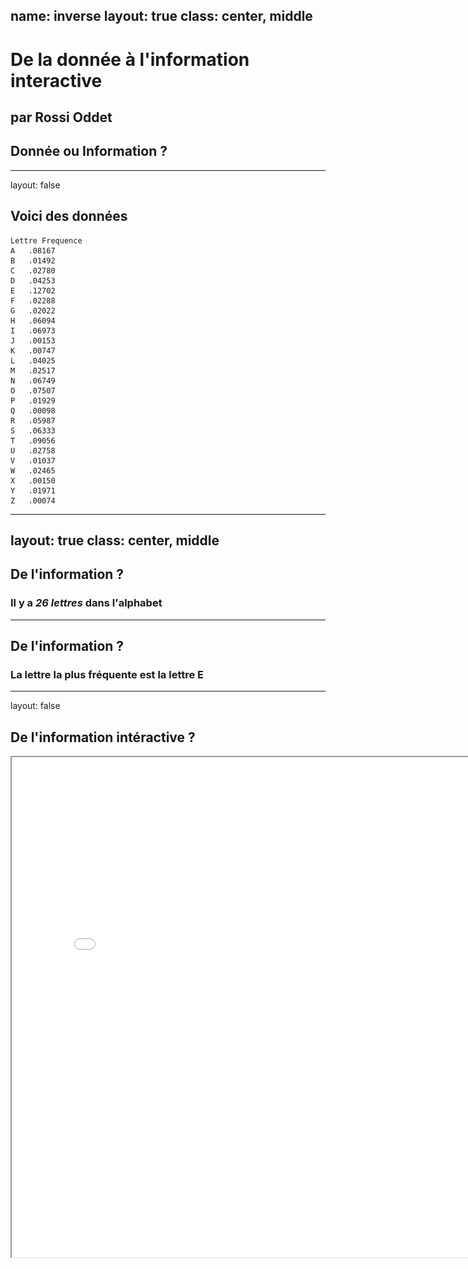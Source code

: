 name: inverse
layout: true
class: center, middle
---
# De la donnée à l'information interactive
par Rossi Oddet
---
## Donnée ou Information ?
---
layout: false
## Voici des données
```
Lettre Frequence
A	.08167
B	.01492
C	.02780
D	.04253
E	.12702
F	.02288
G	.02022
H	.06094
I	.06973
J	.00153
K	.00747
L	.04025
M	.02517
N	.06749
O	.07507
P	.01929
Q	.00098
R	.05987
S	.06333
T	.09056
U	.02758
V	.01037
W	.02465
X	.00150
Y	.01971
Z	.00074
```
---
layout: true
class: center, middle
---
## De l'information ?

### Il y a ***26 lettres*** dans l'alphabet
---
## De l'information ?

### La lettre la plus fréquente est la lettre **E**
---
layout: false
## De l'information intéractive ?

<iframe src="src/d3-tip/" width="800" height="800">
---
## Composition d'une visualisation

<iframe src="src/d3-tip-details/" width="800" height="800">
---
layout: true
class: center, middle
---
## J'ai des données, mais quel type de représentation choisir ?
### Voyons les graphes usuels en fonction de la nature des données
---
layout: false
## Données Temporelles discrètes - Barres
<iframe src="src/d3-bar-time/" width="800" height="500">

---
## Données Temporelles discrètes - Empillement de barres

<iframe src="src/d3-stacked" width="800" height="500">

---
## Données Temporelles discrètes - Nuage de points

<iframe src="src/d3-simple-scatterplot" width="800" height="500">

---
## Données Temporelles continues - Courbe

<iframe src="src/d3-multiseries-line" width="800" height="500">
---
## Données catégorisées - Camembert

<iframe src="src/d3-3d-donut" width="800" height="500">
---
## Données catégorisées - Anneau

<iframe src="src/d3-sequence-sunburst" width="800" height="500">
---
## Données catégorisées - Treemap
<iframe src="src/d3-treemap" width="800" height="500">
---
## Données catégorisées - Empillement continue
<iframe src="src/d3-stacked-area" width="800" height="500">
---
## Relations - Nuage des points
<iframe src="src/d3-scatterplot" width="800" height="500">
---
## Recherche de relations - Matrice de nuages de points

<iframe src="src/d3-scatterplot-matrix" width="800">
---
## 2+ dimensions ? - Bulles
<iframe src="src/d3-bubble-nations-v2" width="800">
---
## 2+ dimensions ? - Box plot
<iframe src="src/d3-boxplot" width="800">
---
## Différences - Cartes chaudes
Comparaison des différentes techniques de construction d'application mobile
<img src="images/cartes-chaudes.png" width="700">
---
## Différences - Etoile
<iframe src="src/d3-spider-radar" width="800">
---
## Données géographiques - Des bulles sur la carte

<iframe src="src/d3-map-symbol" width="800">
---
## Données géographiques - Intéraction

<iframe src="src/d3-map-airports" width="800">
---
## Données géographiques - Choroplèthe
<iframe src="src/d3-map-choropleth" width="800">
---
layout: true
class: center, middle
---
## Que fait-on de nos jours comme visualisation ?
---
## Pour cela, regardons les critère de recrutement d'un journaliste au NY Times
http://www.nytimes.com/newsgraphics/2015/07/21/upshot-graphics-job-post/
---
## Les intéractions ! Aller jusqu'à faire participer les utilisateurs
http://www.nytimes.com/interactive/2015/05/28/upshot/you-draw-it-how-family-income-affects-childrens-college-chances.html
---
## Etre créatif sur la forme
http://www.nytimes.com/interactive/2014/07/08/upshot/how-the-year-you-were-born-influences-your-politics.html
---
## Et pourquoi pas simplement jouer ?
http://d3tetris.herokuapp.com/
---
## Des journalistes apprennent Javascript sur le tas Chez Arte
http://info.arte.tv/fr/le-monde-vu-par-arte-reportage
---
## La visualisation avec D3
---
layout: false
## D3 ?

* D3 comme « **D**ata-**D**riven **D**ocuments »

* Conçu pour créer des visualisations des données complexes avec les standards du Web

* **Visualisation** des données != des camemberts ou des courbes
Diagramme interactif, tableaux de bords, rapports, ...

### Principe

* Utiliser les standards du Web (HTML 5, CSS, JavaScript) et éviter les technologies propriétaires (Java, Flash, SilverLight, ...)

* Permettre un niveau de personnalisation élevé
=> D3 est une librairie "bas niveau"
---
## D3 ?
<img src="images/d3-intro.png" width="800">
---
layout: true
class: center, middle
---
## C3js, une librairie basée sur D3
http://c3js.org/
---
## NVD3, une librairie basée sur D3
http://nvd3.org/
---
layout: false
## Travailler avec D3
<img src="images/d3-travailler.png" width="800">
---
layout: true
class: center, middle
---
## Des exemples de graphiques réalisés avec D3 ?
https://github.com/mbostock/d3/wiki/Gallery
---
## Et ML Week dans tous ça ?
---
layout: false
## ML Week Edition 2016
* Nous avons ajouté au programme 3 jours de formation sur de la visualisation de données

* Vous apprenez aussi bien les techniques que les usages du domaine

* Nous nous appuyons de la librairie [D3js](http://d3js.org/)

### Au programme
* Les enjeux de la visualisation de données
* Catégorisation des données
* Premiers pas avec D3
* SVG & D3
* Canvas & D3
* Transitions avec D3
* Manipuler vos données
* Gérer les événements
* Composants D3
* Représentation géospaciale
* Techniques avancées avec D3
---
## Crédits

http://bl.ocks.org/mbostock/3885705

http://bl.ocks.org/d3noob/8952219

http://bl.ocks.org/d3noob/38744a17f9c0141bcd04

http://bl.ocks.org/mbostock/3884955

http://bl.ocks.org/mbostock/4063582

http://bost.ocks.org/mike/nations/

http://bl.ocks.org/jensgrubert/7789216

http://bl.ocks.org/nbremer/6506614
